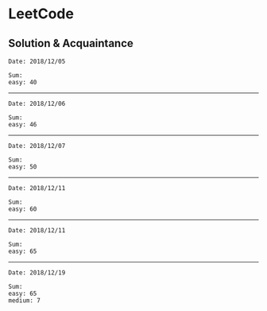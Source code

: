 # LeetCode
Solution & Acquaintance
---
```
Date: 2018/12/05

Sum:
easy: 40
```
---
```
Date: 2018/12/06

Sum:
easy: 46
```
---
```
Date: 2018/12/07

Sum:
easy: 50
```
---
```
Date: 2018/12/11

Sum:
easy: 60
```
---
```
Date: 2018/12/11

Sum:
easy: 65
```
---
```
Date: 2018/12/19

Sum:
easy: 65
medium: 7
```
